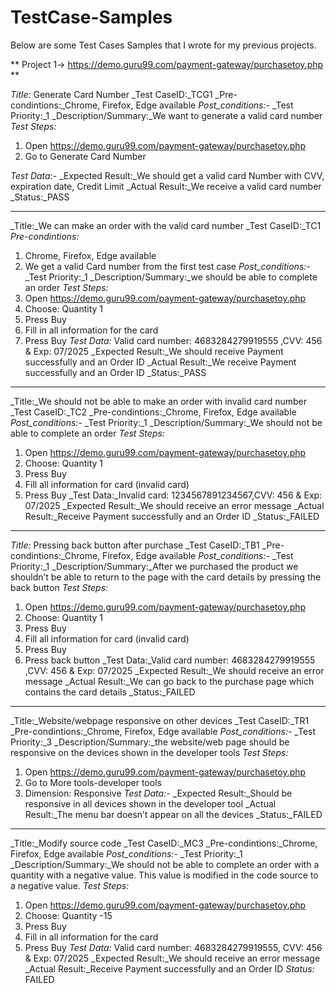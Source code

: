 # TestCase-Samples

Below are some Test Cases Samples that I wrote for my previous projects.

** Project 1-> https://demo.guru99.com/payment-gateway/purchasetoy.php **

_Title:_ Generate Card Number
_Test CaseID:_TCG1
_Pre-condintions:_Chrome, Firefox, Edge available
_Post_conditions:_-
_Test Priority:_1
_Description/Summary:_We want to generate a valid card number
_Test Steps:_
1. Open https://demo.guru99.com/payment-gateway/purchasetoy.php
2. Go to Generate Card Number

_Test Data:_-
_Expected Result:_We should get a valid card Number with CVV, expiration date, Credit Limit
_Actual Result:_We receive a valid card number
_Status:_PASS

___

_Title:_We can make an order with the valid card number 
_Test CaseID:_TC1
_Pre-condintions:_
1. Chrome, Firefox, Edge available
2. We get a valid Card number from the first test case
_Post_conditions:_-
_Test Priority:_1
_Description/Summary:_we should be able to complete an order
_Test Steps:_
1. Open https://demo.guru99.com/payment-gateway/purchasetoy.php
2. Choose: Quantity 1
3. Press Buy
4. Fill in all information for the card
5. Press Buy
_Test Data:_ Valid card number:  4683284279919555 ,CVV: 456 & Exp: 07/2025
_Expected Result:_We should receive Payment successfully and an Order ID
_Actual Result:_We receive Payment successfully and an Order ID
_Status:_PASS

___

_Title:_We should not be able to  make an order with invalid card number
_Test CaseID:_TC2
_Pre-condintions:_Chrome, Firefox, Edge available
_Post_conditions:_-
_Test Priority:_1
_Description/Summary:_We should not be able to complete an order
_Test Steps:_
1. Open https://demo.guru99.com/payment-gateway/purchasetoy.php
2. Choose: Quantity 1
3. Press Buy
4. Fill all information for card (invalid card)
5. Press Buy
_Test Data:_Invalid card: 1234567891234567,CVV: 456 & Exp: 07/2025
_Expected Result:_We should receive an error message
_Actual Result:_Receive Payment successfully and an Order ID
_Status:_FAILED

___

_Title:_ Pressing back button after purchase
_Test CaseID:_TB1
_Pre-condintions:_Chrome, Firefox, Edge available
_Post_conditions:_-
_Test Priority:_1
_Description/Summary:_After we purchased the product we shouldn’t be able  to return to the page with the card details by pressing the back button
_Test Steps:_
1. Open https://demo.guru99.com/payment-gateway/purchasetoy.php
2. Choose: Quantity 1
3. Press Buy
4. Fill all information for card (invalid card)
5. Press Buy
6. Press back button
_Test Data:_Valid card number:  4683284279919555 ,CVV: 456 & Exp: 07/2025
_Expected Result:_We should receive an error message
_Actual Result:_We can go back to the purchase page which contains the card details
_Status:_FAILED

___

_Title:_Website/webpage responsive on other devices
_Test CaseID:_TR1
_Pre-condintions:_Chrome, Firefox, Edge available
_Post_conditions:_-
_Test Priority:_3
_Description/Summary:_the website/web page should be responsive on the devices shown in the developer tools
_Test Steps:_
1. Open https://demo.guru99.com/payment-gateway/purchasetoy.php
2. Go to More tools-developer tools
3. Dimension: Responsive
_Test Data:_-
_Expected Result:_Should be responsive in all devices shown in the developer tool
_Actual Result:_The menu bar doesn’t appear on all the devices
_Status:_FAILED

___

_Title:_Modify source code
_Test CaseID:_MC3
_Pre-condintions:_Chrome, Firefox, Edge available
_Post_conditions:_-
_Test Priority:_1
_Description/Summary:_We should not be able to complete an order with a quantity with a negative value. This value is modified in the code source to a negative value.
_Test Steps:_
1. Open https://demo.guru99.com/payment-gateway/purchasetoy.php
2. Choose: Quantity -15
3. Press Buy
4. Fill in all information for the card
5. Press Buy
_Test Data:_ Valid card number:  4683284279919555, CVV: 456 & Exp: 07/2025
_Expected Result:_We should receive an error message
_Actual Result:_Receive Payment successfully and an Order ID
_Status:_ FAILED






